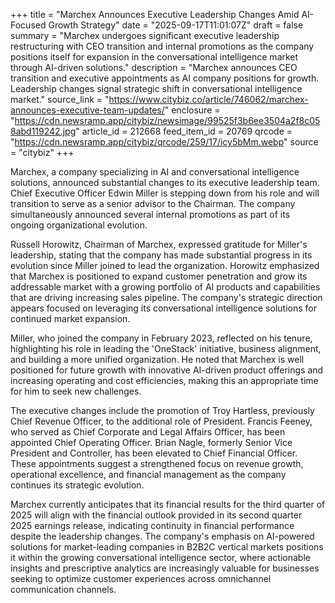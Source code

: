 +++
title = "Marchex Announces Executive Leadership Changes Amid AI-Focused Growth Strategy"
date = "2025-09-17T11:01:07Z"
draft = false
summary = "Marchex undergoes significant executive leadership restructuring with CEO transition and internal promotions as the company positions itself for expansion in the conversational intelligence market through AI-driven solutions."
description = "Marchex announces CEO transition and executive appointments as AI company positions for growth. Leadership changes signal strategic shift in conversational intelligence market."
source_link = "https://www.citybiz.co/article/746062/marchex-announces-executive-team-updates/"
enclosure = "https://cdn.newsramp.app/citybiz/newsimage/99525f3b6ee3504a2f8c058abd119242.jpg"
article_id = 212668
feed_item_id = 20769
qrcode = "https://cdn.newsramp.app/citybiz/qrcode/259/17/icy5bMm.webp"
source = "citybiz"
+++

<p>Marchex, a company specializing in AI and conversational intelligence solutions, announced substantial changes to its executive leadership team. Chief Executive Officer Edwin Miller is stepping down from his role and will transition to serve as a senior advisor to the Chairman. The company simultaneously announced several internal promotions as part of its ongoing organizational evolution.</p><p>Russell Horowitz, Chairman of Marchex, expressed gratitude for Miller's leadership, stating that the company has made substantial progress in its evolution since Miller joined to lead the organization. Horowitz emphasized that Marchex is positioned to expand customer penetration and grow its addressable market with a growing portfolio of AI products and capabilities that are driving increasing sales pipeline. The company's strategic direction appears focused on leveraging its conversational intelligence solutions for continued market expansion.</p><p>Miller, who joined the company in February 2023, reflected on his tenure, highlighting his role in leading the 'OneStack' initiative, business alignment, and building a more unified organization. He noted that Marchex is well positioned for future growth with innovative AI-driven product offerings and increasing operating and cost efficiencies, making this an appropriate time for him to seek new challenges.</p><p>The executive changes include the promotion of Troy Hartless, previously Chief Revenue Officer, to the additional role of President. Francis Feeney, who served as Chief Corporate and Legal Affairs Officer, has been appointed Chief Operating Officer. Brian Nagle, formerly Senior Vice President and Controller, has been elevated to Chief Financial Officer. These appointments suggest a strengthened focus on revenue growth, operational excellence, and financial management as the company continues its strategic evolution.</p><p>Marchex currently anticipates that its financial results for the third quarter of 2025 will align with the financial outlook provided in its second quarter 2025 earnings release, indicating continuity in financial performance despite the leadership changes. The company's emphasis on AI-powered solutions for market-leading companies in B2B2C vertical markets positions it within the growing conversational intelligence sector, where actionable insights and prescriptive analytics are increasingly valuable for businesses seeking to optimize customer experiences across omnichannel communication channels.</p>